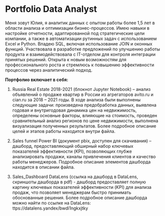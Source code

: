 # Portfolio Data Analyst
  Меня зовут Юлия, я аналитик данных с опытом работы более 1,5 лет в области анализа и оптимизации бизнес-процессов. Имею навыки в настройке отчетности, адаптированной под стратегические цели компании, а также в автоматизации рутинных задач с использованием Excel и Python. Владею SQL, включая использование JOIN и оконных функций. Участвовала в разработке предложений по улучшению работы продукта и взаимодействовала с IT-отделом для контроля интеграции принятых решений.
  Открыта к новым возможностям для профессионального роста и стремлюсь к повышению эффективности процессов через аналитический подход.

**Портфолио включает в себя:**

1. Russia Real Estate 2018-2021 (блокнот Jupyter Notebook) – анализ объявлений о продаже квартир в России из агрегаторов avito.ru и cian.ru за 2018 – 2021 годы. В ходе анализа были выполнены следующие задачи: произведена предобработка данных, выявлена годовая и внутригодовая динамика цен на недвижимость, определены основные факторы, влияющие на стоимость, проведен сравнительный анализ регионов по цене недвижимости, выполнена визуализация полученных результатов. Более подробное описание целей и этапов работы находится внутри файла.
  
2. Sales funnel Power BI (документ pbix, доступен для скачивания) – дашборд, предоставляющий обширный набор ключевых показателей эффективности (KPI), позволяющих глубже анализировать продажи, каналы привлечения клиентов и качество работы менеджеров. Подробное описание элементов дашборда находится в описании файла.

3. Sales_Dashboard DataLens (ссылка на дашборд в DataLens, скриншоты дашборда в pdf) - дашборд предоставляет полную картину ключевых показателей эффективности (KPI) для анализа продаж, что позволяет менеджерам быстро принимать обоснованные решения. Более подробное описание дашборда можно найти по ссылке на DataLens: ttps://datalens.yandex/bwdi1ngkxjtky
